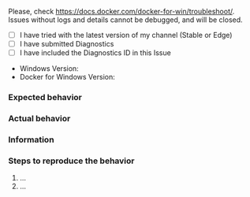 Please, check https://docs.docker.com/docker-for-win/troubleshoot/.
Issues without logs and details cannot be debugged, and will be closed.

  - [ ] I have tried with the latest version of my channel (Stable or Edge)
  - [ ] I have submitted Diagnostics
  - [ ] I have included the Diagnostics ID in this Issue
  - Windows Version:
  - Docker for Windows Version:

### Expected behavior

### Actual behavior

### Information
<!--
  - Diagnostic ID from "Diagnose & Feedback" in the menu.
  - a reproducible case if this is a bug, Dockerfiles FTW
  - page URL if this is a docs issue or the name of a man page
  - host distribution and version (Windows version, build number, etc)
-->

### Steps to reproduce the behavior

  1. ...
  2. ...
